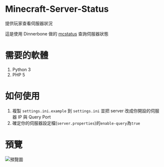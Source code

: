 # Minecraft-Server-Status
提供玩家查看伺服器狀況

這是使用 Dinnerbone 做的 [mcstatus](https://github.com/Dinnerbone/mcstatus) 查詢伺服器狀態

# 需要的軟體
1. Python 3
2. PHP 5

# 如何使用
1. 複製 `settings.ini.example` 到 `settings.ini` 並把 server 改成你開設的伺服器 IP 與 Query Port
2. 確定你的伺服器設定檔(`server.properties`)的`enable-query`為`true`

# 預覽
![預覽圖](http://i.imgur.com/4Wo83Dih.png)